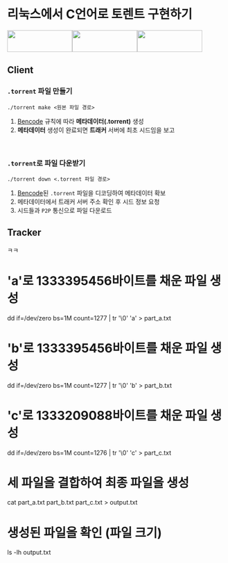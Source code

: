 # 리눅스에서 C언어로 토렌트 구현하기
<div style="display: flex;">
  <img src="https://img.shields.io/badge/Linux-FFE005?style=flat&logo=Linux&logoColor=black" width="150" height="50" />
  <img src="https://img.shields.io/badge/C-00599C?style=flat&logo=C&logoColor=white" width="150" height="50" />
  <img src="https://img.shields.io/badge/BitTorrent-6C47FF?style=flat&logo=BitTorrent&logoColor=white" width="150" height="50" />
</div>



## Client
### `.torrent` 파일 만들기
```
./torrent make <원본 파일 경로>
```
1. [Bencode](https://en.wikipedia.org/wiki/Bencode) 규칙에 따라 **메타데이터(.torrent)** 생성
2. **메타데이터** 생성이 완료되면 **트래커** 서버에 최초 시드임을 보고
<br />

### `.torrent`로 파일 다운받기
```
./torrent down <.torrent 파일 경로>
```
1. [Bencode](https://en.wikipedia.org/wiki/Bencode)된 `.torrent` 파일을 디코딩하여 메타데이터 확보
2. 메타데이터에서 트래커 서버 주소 확인 후 시드 정보 요청
3. 시드들과 `P2P` 통신으로 파일 다운로드

## Tracker

ㅋㅋ

# 'a'로 1333395456바이트를 채운 파일 생성
dd if=/dev/zero bs=1M count=1277 | tr '\0' 'a' > part_a.txt

# 'b'로 1333395456바이트를 채운 파일 생성
dd if=/dev/zero bs=1M count=1277 | tr '\0' 'b' > part_b.txt

# 'c'로 1333209088바이트를 채운 파일 생성
dd if=/dev/zero bs=1M count=1276 | tr '\0' 'c' > part_c.txt

# 세 파일을 결합하여 최종 파일을 생성
cat part_a.txt part_b.txt part_c.txt > output.txt

# 생성된 파일을 확인 (파일 크기)
ls -lh output.txt
